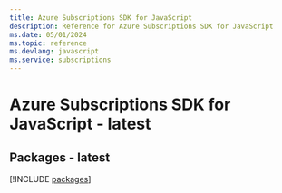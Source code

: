 ```yaml
---
title: Azure Subscriptions SDK for JavaScript
description: Reference for Azure Subscriptions SDK for JavaScript
ms.date: 05/01/2024
ms.topic: reference
ms.devlang: javascript
ms.service: subscriptions
---
```

# Azure Subscriptions SDK for JavaScript - latest
## Packages - latest
[!INCLUDE [packages](subscriptions-index.md)]